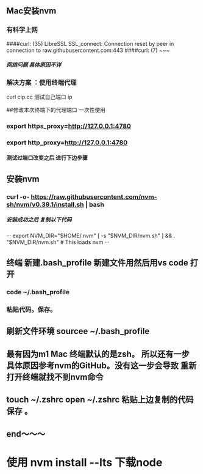 ## Mac安装nvm
### 有科学上网 
 ####curl: (35) LibreSSL SSL_connect: Connection reset by peer in connection to raw.githubusercontent.com:443 
 ####curl: (7) ~~~
 ##### 网络问题  具体原因不详 
### 解决方案  ：使用终端代理
  curl cip.cc     测试自己端口  ip
  

##修改本次终端下的代理端口  一次性使用  
### export https_proxy=http://127.0.0.1:4780 
### export http_proxy=http://127.0.0.1:4780 

#### 测试过端口改变之后 进行下边步骤

## 安装nvm 
### curl -o- https://raw.githubusercontent.com/nvm-sh/nvm/v0.39.1/install.sh | bash 

##### 安装成功之后 复制以下代码

···
    export NVM_DIR="$HOME/.nvm"
   [ -s "$NVM_DIR/nvm.sh" ] && \. "$NVM_DIR/nvm.sh"  # This loads nvm
 ···
## 终端 新建.bash_profile   新建文件用然后用vs code 打开  
###  code ~/.bash_profile   
### 粘贴代码。保存。 

## 刷新文件环境 sourcee ~/.bash_profile 

## 最有因为m1 Mac 终端默认的是zsh。 所以还有一步 具体原因参考nvm的GitHub。没有这一步会导致 重新打开终端就找不到nvm命令 

## touch ~/.zshrc    open ~/.zshrc   粘贴上边复制的代码  保存  。

## end～～～
# 使用 nvm install --lts 下载node


